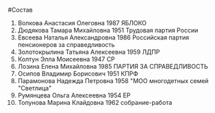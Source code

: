 #Состав
1. Волкова Анастасия Олеговна 1987 ЯБЛОКО
2. Дюдякова Тамара Михайловна 1951 Трудовая партия России
3. Евсеева Наталья Александровна 1986 Российская партия пенсионеров за справедливость
4. Золотокрылина Татьяна Алексеевна 1959 ЛДПР
5. Колтун Элла Моисеевна 1947 СР
6. Лозина Елена Михайловна 1985 ПАРТИЯ ЗА СПРАВЕДЛИВОСТЬ
7. Осипов Владимир Борисович 1951 КПРФ
8. Парамонова Надежда Петровна 1958 \"МОО многодетных семей \"Светлица\"
9. Румянцева Ольга Алексеевна 1954 ЕР
10. Топунова Марина Клайдовна 1962 собрание-работа
